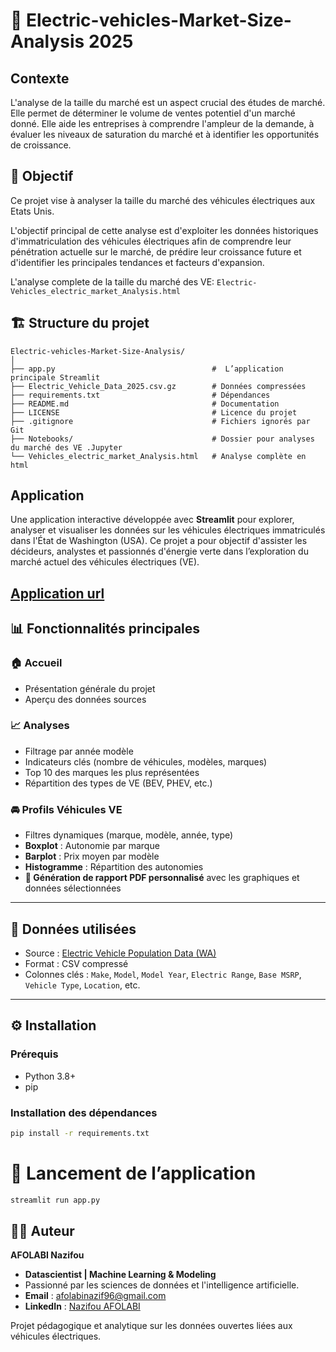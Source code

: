 # 🚗 Electric-vehicles-Market-Size-Analysis 2025

## Contexte 
L'analyse de la taille du marché est un aspect crucial des études de marché. Elle permet de déterminer le volume de ventes potentiel d'un marché donné. Elle aide les entreprises à comprendre l'ampleur de la demande, à évaluer les niveaux de saturation du marché et à identifier les opportunités de croissance.

## 🎯 Objectif 

Ce projet vise à analyser la taille du marché des véhicules électriques aux Etats Unis.

L'objectif principal de cette analyse est d'exploiter les données historiques d'immatriculation des véhicules électriques afin de comprendre leur pénétration actuelle sur le marché, de prédire leur croissance future et d'identifier les principales tendances et facteurs d'expansion. 

L'analyse complete de la taille du marché des VE: `Electric-Vehicles_electric_market_Analysis.html`

## 🏗️ Structure du projet 

```
Electric-vehicles-Market-Size-Analysis/
│
├── app.py                                   #  L’application principale Streamlit
├── Electric_Vehicle_Data_2025.csv.gz        # Données compressées
├── requirements.txt                         # Dépendances
├── README.md                                # Documentation
├── LICENSE                                  # Licence du projet
├── .gitignore                               # Fichiers ignorés par Git
├── Notebooks/                               # Dossier pour analyses du marché des VE .Jupyter
└── Vehicles_electric_market_Analysis.html   # Analyse complète en html  
``` 

 
## Application 

Une application interactive développée avec **Streamlit** pour explorer, analyser et visualiser les données sur les véhicules électriques immatriculés dans l'État de Washington (USA). Ce projet a pour objectif d'assister les décideurs, analystes et passionnés d'énergie verte dans l’exploration du marché actuel des véhicules électriques (VE).

[Application url](https://nazif96-electric-vehicles-market-size-analysis--app-qlrsye.streamlit.app/)
---

## 📊 Fonctionnalités principales

### 🏠 Accueil
- Présentation générale du projet
- Aperçu des données sources

### 📈 Analyses
- Filtrage par année modèle
- Indicateurs clés (nombre de véhicules, modèles, marques)
- Top 10 des marques les plus représentées
- Répartition des types de VE (BEV, PHEV, etc.)

### 🚘 Profils Véhicules VE
- Filtres dynamiques (marque, modèle, année, type)
- **Boxplot** : Autonomie par marque
- **Barplot** : Prix moyen par modèle
- **Histogramme** : Répartition des autonomies
- **📄 Génération de rapport PDF personnalisé** avec les graphiques et données sélectionnées

---

## 📁 Données utilisées

- Source : [Electric Vehicle Population Data (WA)](https://catalog.data.gov/dataset/electric-vehicle-population-data)
- Format : CSV compressé
- Colonnes clés : `Make`, `Model`, `Model Year`, `Electric Range`, `Base MSRP`, `Vehicle Type`, `Location`, etc.

---

## ⚙️ Installation

### Prérequis
- Python 3.8+
- pip

### Installation des dépendances

```bash
pip install -r requirements.txt

``` 

# 🚀 Lancement de l’application

```bash
streamlit run app.py

``` 

## 👨‍💻 Auteur

**AFOLABI Nazifou**

- **Datascientist | Machine Learning & Modeling** 
- Passionné par les sciences de données et l'intelligence artificielle.
- **Email** : [afolabinazif96@gmail.com](mailto.afolabinazif96@gmail.com)
- **LinkedIn** : [Nazifou AFOLABI](https://www.linkedin.com/in/nazifou-afolabi-10544729b/)

Projet pédagogique et analytique sur les données ouvertes liées aux véhicules électriques.
